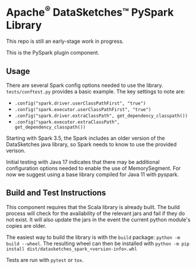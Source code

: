 <!--
    Licensed to the Apache Software Foundation (ASF) under one
    or more contributor license agreements.  See the NOTICE file
    distributed with this work for additional information
    regarding copyright ownership.  The ASF licenses this file
    to you under the Apache License, Version 2.0 (the
    "License"); you may not use this file except in compliance
    with the License.  You may obtain a copy of the License at

      http://www.apache.org/licenses/LICENSE-2.0

    Unless required by applicable law or agreed to in writing,
    software distributed under the License is distributed on an
    "AS IS" BASIS, WITHOUT WARRANTIES OR CONDITIONS OF ANY
    KIND, either express or implied.  See the License for the
    specific language governing permissions and limitations
    under the License.
-->

# Apache<sup>&reg;</sup> DataSketches&trade; PySpark Library

This repo is still an early-stage work in progress.

This is the PySpark plugin component.

## Usage

There are several Spark config options needed to use the library.
`tests/conftest.py` provides a basic example. The key settings to
note are:

* `.config("spark.driver.userClassPathFirst", "true")`
* `.config("spark.executor.userClassPathFirst", "true")`
* `.config("spark.driver.extraClassPath", get_dependency_classpath())`
* `.config("spark.executor.extraClassPath", get_dependency_classpath())`

Starting with Spark 3.5, the Spark includes an older version of the DataSketches java library, so Spark needs to know to use the
provided verison.

Initial testing with Java 17 indicates that there may be
additional configuration options needed to enable the
use of MemorySegment. For now we suggest using a base library
compiled for Java 11 with pyspark.

## Build and Test Instructions

This component requires that the Scala library is already built.
The build process will check for the availability of the relevant
jars and fail if they do not exist. It will also update the jars
in the event the current python module's copies are older.

The easiest way to build the library is with the `build` package:
`python -m build --wheel`. The resulting wheel can then be installed with `python -m pip install dist/datasketches_spark_<version-info>.whl`

Tests are run with `pytest` or `tox`.
